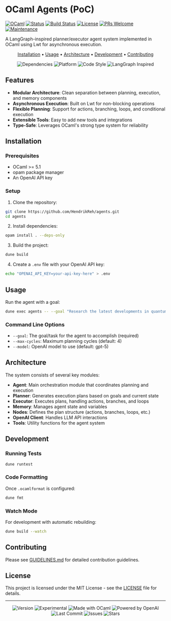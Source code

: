 # OCaml Agents (PoC)

[![OCaml](https://img.shields.io/badge/OCaml-%3E%3D%205.1-orange.svg)](https://ocaml.org)
[![Status](https://img.shields.io/badge/Status-Proof%20of%20Concept-yellow.svg)](https://github.com/HendrikReh/agents)
[![Build Status](https://img.shields.io/github/actions/workflow/status/HendrikReh/agents/ci.yml?branch=main)](https://github.com/HendrikReh/agents/actions)
[![License](https://img.shields.io/github/license/HendrikReh/agents)](LICENSE)
[![PRs Welcome](https://img.shields.io/badge/PRs-welcome-brightgreen.svg)](docs/GUIDELINES.md)
[![Maintenance](https://img.shields.io/badge/Maintained%3F-yes-green.svg)](https://github.com/HendrikReh/agents/graphs/commit-activity)

A LangGraph-inspired planner/executor agent system implemented in OCaml using Lwt for asynchronous execution.

<p align="center">
  <a href="#installation">Installation</a> •
  <a href="#usage">Usage</a> •
  <a href="#architecture">Architecture</a> •
  <a href="#development">Development</a> •
  <a href="#contributing">Contributing</a>
</p>

<p align="center">
  <img src="https://img.shields.io/badge/Dependencies-Lwt%20%7C%20Yojson%20%7C%20Cohttp-blue.svg" alt="Dependencies">
  <img src="https://img.shields.io/badge/Platform-Linux%20%7C%20macOS%20%7C%20Windows-lightgrey.svg" alt="Platform">
  <img src="https://img.shields.io/badge/Code%20Style-OCamlformat-blueviolet.svg" alt="Code Style">
  <img src="https://img.shields.io/badge/LangGraph-Inspired-ff69b4.svg" alt="LangGraph Inspired">
</p>

## Features

- **Modular Architecture**: Clean separation between planning, execution, and memory components
- **Asynchronous Execution**: Built on Lwt for non-blocking operations
- **Flexible Planning**: Support for actions, branching, loops, and conditional execution
- **Extensible Tools**: Easy to add new tools and integrations
- **Type-Safe**: Leverages OCaml's strong type system for reliability

## Installation

### Prerequisites

- OCaml >= 5.1
- opam package manager
- An OpenAI API key

### Setup

1. Clone the repository:
```bash
git clone https://github.com/HendrikReh/agents.git
cd agents
```

2. Install dependencies:
```bash
opam install . --deps-only
```

3. Build the project:
```bash
dune build
```

4. Create a `.env` file with your OpenAI API key:
```bash
echo "OPENAI_API_KEY=your-api-key-here" > .env
```

## Usage

Run the agent with a goal:

```bash
dune exec agents -- --goal "Research the latest developments in quantum computing"
```

### Command Line Options

- `--goal`: The goal/task for the agent to accomplish (required)
- `--max-cycles`: Maximum planning cycles (default: 4)
- `--model`: OpenAI model to use (default: gpt-5)

## Architecture

The system consists of several key modules:

- **Agent**: Main orchestration module that coordinates planning and execution
- **Planner**: Generates execution plans based on goals and current state
- **Executor**: Executes plans, handling actions, branches, and loops
- **Memory**: Manages agent state and variables
- **Nodes**: Defines the plan structure (actions, branches, loops, etc.)
- **OpenAI Client**: Handles LLM API interactions
- **Tools**: Utility functions for the agent system

## Development

### Running Tests

```bash
dune runtest
```

### Code Formatting

Once `.ocamlformat` is configured:
```bash
dune fmt
```

### Watch Mode

For development with automatic rebuilding:
```bash
dune build --watch
```

## Contributing

Please see [GUIDELINES.md](docs/GUIDELINES.md) for detailed contribution guidelines.

## License

This project is licensed under the MIT License - see the [LICENSE](LICENSE) file for details.

---

<p align="center">
  <img src="https://img.shields.io/badge/Version-0.1.0--alpha-red.svg" alt="Version">
  <img src="https://img.shields.io/badge/Stage-Experimental-orange.svg" alt="Experimental">
  <img src="https://img.shields.io/badge/Made%20with-OCaml-orange.svg" alt="Made with OCaml">
  <img src="https://img.shields.io/badge/Powered%20by-OpenAI-412991.svg" alt="Powered by OpenAI">
  <img src="https://img.shields.io/github/last-commit/HendrikReh/agents" alt="Last Commit">
  <img src="https://img.shields.io/github/issues/HendrikReh/agents" alt="Issues">
  <img src="https://img.shields.io/github/stars/HendrikReh/agents?style=social" alt="Stars">
</p>

